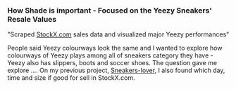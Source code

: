 ### How Shade is important - Focused on the Yeezy Sneakers' Resale Values

"Scraped [StockX.com](https://stockx.com/search/adidas/yeezy/release-date?s=yeezy) sales data and visualized major Yeezy performances"

People said Yeezy colourways look the same and I wanted to explore how colourways of Yeezy plays among all of sneakers category they have - Yeezy also has slippers, boots and soccer shoes. The question gave me explore ....
On my previous project, [Sneakers-lover](https://sneaker-lover.herokuapp.com/), I also found which day, time and size if good for sell in StockX.com.